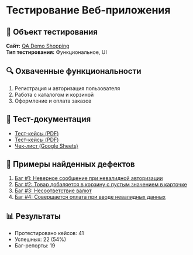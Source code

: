 # Тестирование Веб-приложения

## 📌 Объект тестирования
**Сайт:** [QA Demo Shopping](https://qa.demoshopping.ru)  
**Тип тестирования:** Функциональное, UI  

## 🔍 Охваченные функциональности
1. Регистрация и авторизация пользователя
2. Работа с каталогом и корзиной
3. Оформление и оплата заказов

## 📂 Тест-документация
- [Тест-кейсы (PDF)](https://drive.google.com/file/d/1lo4kPc1rfMTNqC9lWT5Ux-sm2-SP6-p7/view?usp=drive_link)
- [Тест-кейсы (PDF)](https://drive.google.com/file/d/1D3if_xkSr4xMXssqpm-9gle8d0n8ieyN/view?usp=drive_link)
- [Чек-лист (Google Sheets)](https://docs.google.com/spreadsheets/d/1mPkfxUYr3Ju-kwtJVL4G7AOB_zUVPBa3QvaynETbSHA/edit?usp=drive_link)

## 🐞 Примеры найденных дефектов
1. [Баг #1: Неверное сообщение при невалидной авторизации](https://drive.google.com/file/d/1pPT7CGM77oO_wrC_FndOBNoSL6TuJIO0/view?usp=sharing)
2. [Баг #2: Товар добаляется в корзину с пустым значением в карточке](https://drive.google.com/file/d/1CQFdDMI_5bmgmtwZWUv_vRy9rEkCPgZC/view?usp=sharing)
3. [Баг #3: Несоответствие валют](https://drive.google.com/file/d/1WmL3t_oCLyifBoO5n-sFGAzwYENGrhp8/view?usp=sharing)
4. [Баг #4: Совершается оплата при вводе невалидных данных](https://drive.google.com/file/d/1xZlWXwlTDqTXXAeOx_QX4_OpR-CBY7zf/view?usp=sharing)

## 📊 Результаты
- Протестировано кейсов: 41
- Успешных: 22 (54%)
- Баг-репорты: 19
